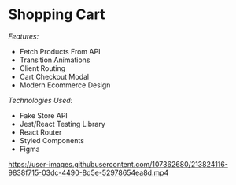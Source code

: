 # Shopping Cart

_Features:_

- Fetch Products From API
- Transition Animations
- Client Routing
- Cart Checkout Modal
- Modern Ecommerce Design

_Technologies Used:_

- Fake Store API
- Jest/React Testing Library
- React Router
- Styled Components
- Figma

https://user-images.githubusercontent.com/107362680/213824116-9838f715-03dc-4490-8d5e-52978654ea8d.mp4
